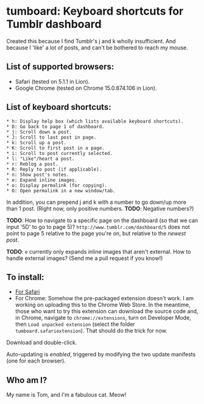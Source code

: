 tumboard: Keyboard shortcuts for Tumblr dashboard
=================================================
Created this because I find Tumblr's j and k wholly insufficient. And because I
'like' a lot of posts, and can't be bothered to reach my mouse.

List of supported browsers:
---------------------------
 * Safari (tested on 5.1.1 in Lion).
 * Google Chrome (tested on Chrome 15.0.874.106 in Lion).

List of keyboard shortcuts:
---------------------------

    * h: Display help box (which lists available keyboard shortcuts).
    * D: Go back to page 1 of dashboard. 
    * j: Scroll down a post.
    * J: Scroll to last post in page.
    * k: Scroll up a post.
    * K: Scroll to first post in a page.
    * i: Scroll to post currently selected.
    * l: "Like"/heart a post.
    * r: Reblog a post.
    * R: Reply to post (if applicable).
    * n: Show post's notes.
    * e: Expand inline images.
    * o: Display permalink (for copying).
    * O: Open permalink in a new window/tab.

In addition, you can prepend j and k with a number to go down/up more than 1
post. (Right now, only positive numbers. __TODO__: Negative numbers?)

__TODO__: How to navigate to a specific page on the dashboard (so that we can
input '5D' to go to page 5)? `http://www.tumblr.com/dashboard/5` does not point
to page 5 relative to the page you're on, but relative to the _newest post_.

__TODO__: `e` currently only expands inline images that aren't external. How to
handle external images? (Send me a pull request if you know!)

To install:
-----------
* [For Safari](https://github.com/downloads/precocity/tumboard/tumboard.safariextz)
* For Chrome: Somehow the pre-packaged extension doesn't work. I am working on
uploading this to the Chrome Web Store. In the meantime, those who want to try
this extension can download the source code and, in Chrome, navigate to
`chrome://extensions`, turn on Developer Mode, then `Load unpacked extension`
(select the folder `tumboard.safariextension`). That should do the trick for
now.

Download and double-click.

Auto-updating is _enabled_, triggered by modifying the two update manifests (one
for each browser).

Who am I?
---------
My name is Tom, and I'm a fabulous cat. Meow!
